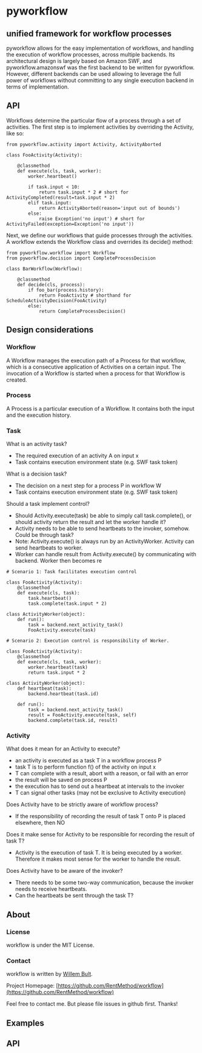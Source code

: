 # pyworkflow

## unified framework for workflow processes

pyworkflow allows for the easy implementation of workflows, and handling the execution
of workflow processes, across multiple backends. Its architectural design is largely
based on Amazon SWF, and pyworkflow.amazonswf was the first backend to be written
for pyworkflow. However, different backends can be used allowing to leverage the full
power of workflows without committing to any single execution backend in terms of
implementation.

## API

Workflows determine the particular flow of a process through a set of activities.
The first step is to implement activities by overriding the Activity, like so:

````
from pyworkflow.activity import Activity, ActivityAborted

class FooActivity(Activity):

	@classmethod
	def execute(cls, task, worker):
		worker.heartbeat()

		if task.input < 10:
			return task.input * 2 # short for ActivityCompleted(result=task.input * 2)
		elif task.input:
			return ActivityAborted(reason='input out of bounds')
		else:
			raise Exception('no input') # short for ActivityFailed(exception=Exception('no input'))
````

Next, we define our workflows that guide processes through the activities. A
workflow extends the Workflow class and overrides its decide() method:

````
from pyworkflow.workflow import Workflow
from pyworkflow.decision import CompleteProcessDecision

class BarWorkflow(Workflow):

	@classmethod
	def decide(cls, process):
		if foo_bar(process.history):
			return FooActivity # shorthand for ScheduleActivityDecision(FooActivity)
		else:
			return CompleteProcessDecision()
````

## Design considerations

### Workflow
A Workflow manages the execution path of a Process for that workflow, which
is a consecutive application of Activities on a certain input. The invocation of a
Workflow is started when a process for that Workflow is created. 

### Process
A Process is a particular execution of a Workflow. It contains both the input and
the execution history.

### Task

What is an activity task?
- The required execution of an activity A on input x
- Task contains execution environment state (e.g. SWF task token)

What is a decision task?
- The decision on a next step for a process P in workflow W
- Task contains execution environment state (e.g. SWF task token)

Should a task implement control?
- Should Activity.execute(task) be able to simply call task.complete(), or should activity return the result and let the worker handle it?
- Activity needs to be able to send heartbeats to the invoker, somehow. Could be through task?
- Note: Activity.execute() is always run by an ActivityWorker. Activity can send heartbeats to worker.
- Worker can handle result from Activity.execute() by communicating with backend. Worker then becomes re

````
# Scenario 1: Task facilitates execution control

class FooActivity(Activity):
	@classmethod
	def execute(cls, task):
		task.heartbeat()
		task.complete(task.input * 2)

class ActivityWorker(object):
	def run():
		task = backend.next_activity_task()
		FooActivity.execute(task)
````


````
# Scenario 2: Execution control is responsibility of Worker.

class FooActivity(Activity):
	@classmethod
	def execute(cls, task, worker):
		worker.heartbeat(task)
		return task.input * 2

class ActivityWorker(object):
	def heartbeat(task):
		backend.heartbeat(task.id)

	def run():
		task = backend.next_activity_task()
		result = FooActivity.execute(task, self)
		backend.complete(task.id, result)
````


### Activity

What does it mean for an Activity to execute?
- an activity is executed as a task T in a workflow process P
- task T is to perform function f() of the activity on input x
- T can complete with a result, abort with a reason, or fail with an error
- the result will be saved on process P
- the execution has to send out a heartbeat at intervals to the invoker
- T can signal other tasks (may not be exclusive to Activity execution)

Does Activity have to be strictly aware of workflow process?
- If the responsibility of recording the result of task T onto P is placed
  elsewhere, then NO

Does it make sense for Activity to be responsible for recording the result of task T?
- Activity is the execution of task T. It is being executed by a worker.
  Therefore it makes most sense for the worker to handle the result.

Does Activity have to be aware of the invoker?
- There needs to be some two-way communication, because the invoker needs to
  receive heartbeats.
- Can the heartbeats be sent through the task T?


## About

### License

workflow is under the MIT License.

### Contact

workflow is written by [Willem Bult](https://github.com/willembult).

Project Homepage:
[https://github.com/RentMethod/workflow](https://github.com/RentMethod/workflow)

Feel free to contact me. But please file issues in github first. Thanks!

## Examples

## API